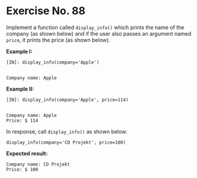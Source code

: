 # Exercise No. 88

Implement a function called `display_info()` which prints the name of the company (as shown below) and if the user also passes an argument named `price`, it prints the price (as shown below).


**Example I:**


    [IN]: display_info(company='Apple')


    Company name: Apple


**Example II:**


    [IN]: display_info(company='Apple', price=114)


    Company name: Apple
    Price: $ 114


In response, call `display_info()` as shown below:


    display_info(company='CD Projekt', price=100)


**Expected result:**


    Company name: CD Projekt
    Price: $ 100


